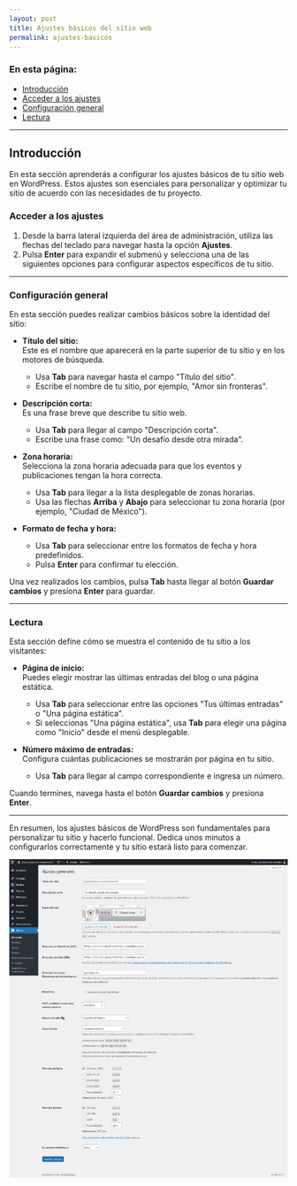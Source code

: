 ```yaml
---
layout: post
title: Ajustes básicos del sitio web
permalink: ajustes-basicos
---
```


### En esta página:

- [Introducción](#introducción)
- [Acceder a los ajustes](#acceder-a-los-ajustes)
- [Configuración general](#configuración-general)
- [Lectura](#lectura)

---

## Introducción

En esta sección aprenderás a configurar los ajustes básicos de tu sitio web en WordPress. Estos ajustes son esenciales para personalizar y optimizar tu sitio de acuerdo con las necesidades de tu proyecto.

### Acceder a los ajustes

1. Desde la barra lateral izquierda del área de administración, utiliza las flechas del teclado para navegar hasta la opción **Ajustes**.  
2. Pulsa **Enter** para expandir el submenú y selecciona una de las siguientes opciones para configurar aspectos específicos de tu sitio.

---

### Configuración general

En esta sección puedes realizar cambios básicos sobre la identidad del sitio:

- **Título del sitio:**  
  Este es el nombre que aparecerá en la parte superior de tu sitio y en los motores de búsqueda.  
  - Usa **Tab** para navegar hasta el campo "Título del sitio".  
  - Escribe el nombre de tu sitio, por ejemplo, "Amor sin fronteras".

- **Descripción corta:**  
  Es una frase breve que describe tu sitio web.  
  - Usa **Tab** para llegar al campo "Descripción corta".  
  - Escribe una frase como: "Un desafío desde otra mirada".

- **Zona horaria:**  
  Selecciona la zona horaria adecuada para que los eventos y publicaciones tengan la hora correcta.  
  - Usa **Tab** para llegar a la lista desplegable de zonas horarias.  
  - Usa las flechas **Arriba** y **Abajo** para seleccionar tu zona horaria (por ejemplo, "Ciudad de México").

- **Formato de fecha y hora:**  
  - Usa **Tab** para seleccionar entre los formatos de fecha y hora predefinidos.  
  - Pulsa **Enter** para confirmar tu elección.

Una vez realizados los cambios, pulsa **Tab** hasta llegar al botón **Guardar cambios** y presiona **Enter** para guardar.

---

### Lectura

Esta sección define cómo se muestra el contenido de tu sitio a los visitantes:

- **Página de inicio:**  
  Puedes elegir mostrar las últimas entradas del blog o una página estática.  
  - Usa **Tab** para seleccionar entre las opciones "Tus últimas entradas" o "Una página estática".  
  - Si seleccionas "Una página estática", usa **Tab** para elegir una página como "Inicio" desde el menú desplegable.

- **Número máximo de entradas:**  
  Configura cuántas publicaciones se mostrarán por página en tu sitio.  
  - Usa **Tab** para llegar al campo correspondiente e ingresa un número.

Cuando termines, navega hasta el botón **Guardar cambios** y presiona **Enter**.

---

En resumen, los ajustes básicos de WordPress son fundamentales para personalizar tu sitio y hacerlo funcional. Dedica unos minutos a configurarlos correctamente y tu sitio estará listo para comenzar.

![Captura de pantalla del área de administración de WordPress donde se muestra la página de ajustes generales.](images/ajustes-basicos.png)